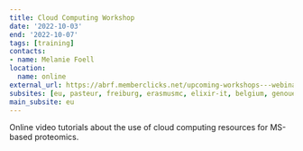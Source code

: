 ```yaml
---
title: Cloud Computing Workshop
date: '2022-10-03'
end: '2022-10-07'
tags: [training]
contacts:
- name: Melanie Foell
location:
  name: online
external_url: https://abrf.memberclicks.net/upcoming-workshops---webinars
subsites: [eu, pasteur, freiburg, erasmusmc, elixir-it, belgium, genouest]
main_subsite: eu
---
```

Online video tutorials about the use of cloud computing resources for MS-based proteomics. 

